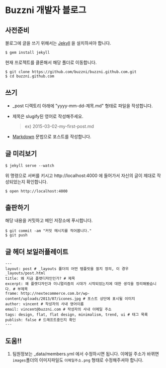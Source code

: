 # Buzzni 개발자 블로그

## 사전준비

블로그에 글을 쓰기 위해서는 [Jekyll] 을 설치하셔야 합니다.

    $ gem install jekyll

현재 프로젝트를 클론해서 해당 폴더로 이동합니다.

    $ git clone https://github.com/buzzni/buzzni.github.com.git
    $ cd buzzni.github.com


## 쓰기
* _post 디렉토리 아래에 "yyyy-mm-dd-제목.md" 형태로 파일을 작성합니다.
* 제목은 slugify된 영어로 작성해주세요.

    > ex) 2015-03-02-my-first-post.md

* [Markdown] 문법으로 포스트를 작성합니다.


## 글 미리보기

    $ jekyll serve --watch
    
위 명령으로 서버를 키시고 http://localhost:4000 에 들어가서
자신의 글이 제대로 작성되었는지 확인합니다.

    $ open http://localhost:4000


## 출판하기
해당 내용을 커밋하고 메인 저장소에 푸시합니다.

    $ git commit -am "커밋 메시지를 적어봅니다."
    $ git push


## 글 헤더 보일러플레이트

    ---
    layout: post # _layouts 폴더의 어떤 템플릿을 쓸지 정의, 이 경우 _layouts/post.html
    title: 왜 지금 플랫디자인인가? # 제목
    excerpt: 왜 플랫디자인과 미니멀리즘의 시대가 시작되었는지에 대한 생각을 정리해봤습니다. # 부제목
    frame: http://nextecommerce.com.br/wp-content/uploads/2013/07/icones.jpg # 포스트 상단에 표시될 이미지
    author: vincent # 작성자의 사내 영어이름
    email: vincent@buzzni.com # 작성자의 사내 이메일 주소
    tags: design, flat, flat design, minimalism, trend, ui # 태그 목록
    publish: false # 드래프트중인지 확인
    ---

## 도움!!
1. 팀원정보는 _data/members.yml 에서 수정하시면 됩니다. 이메일 주소가 바뀌면 ```images```폴더의 이미지파일도 ```이메일주소.png``` 형태로 수정해주셔야 합니다.


  [Jekyll]: http://jekyllrb.com
  [Markdown]: http://nolboo.github.io/blog/2014/03/25/github-flavored-markdown/
